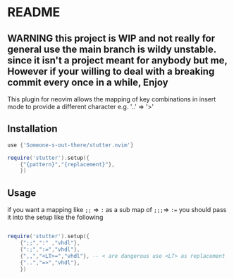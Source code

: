# README

## WARNING this project is WIP and not really for general use the main branch is wildy unstable. since it isn't a project meant for anybody but me,  However if your willing to deal with a breaking commit every once in a while, Enjoy

This plugin for neovim allows the mapping of key combinations in insert mode to provide a different character e.g. '..'  => '>'

## Installation

``` lua
use {'Someone-s-out-there/stutter.nvim'}

require('stutter').setup({
    {"{pattern}","{replacement}"},
    })

```

## Usage

if you want a mapping like `;;` => `:` as a sub map of `;;;`=> `:=` 
you should pass it into the setup like the following

``` lua

require('stutter').setup({
    {";;",":" ,"vhdl"},
    {":;",":=","vhdl"},
    {",,","<LT>=","vhdl"}, -- < are dangerous use <LT> as replacement
    {"..","=>","vhdl"},
    })

```

